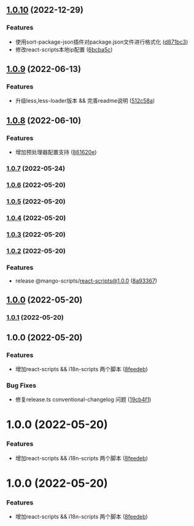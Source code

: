 ## [1.0.10](https://github.com/AlbertLin0923/mango-scripts/compare/@mango-scripts/react-scripts@1.0.9...@mango-scripts/react-scripts@1.0.10) (2022-12-29)


### Features

* 使用sort-package-json插件对package.json文件进行格式化 ([d871bc3](https://github.com/AlbertLin0923/mango-scripts/commit/d871bc3f77eac29a7551f6ffcea2906989853378))
* 修改react-scripts本地ip配置 ([6bcba5c](https://github.com/AlbertLin0923/mango-scripts/commit/6bcba5ce601e45489d9a518719446082edc70d16))

## [1.0.9](https://github.com/AlbertLin0923/mango-scripts/compare/@mango-scripts/react-scripts@1.0.8...@mango-scripts/react-scripts@1.0.9) (2022-06-13)


### Features

* 升级less,less-loader版本 && 完善readme说明 ([512c58a](https://github.com/AlbertLin0923/mango-scripts/commit/512c58aecb0601eafbb4be826266780b49e41ed9))

## [1.0.8](https://github.com/AlbertLin0923/mango-scripts/compare/@mango-scripts/react-scripts@1.0.7...@mango-scripts/react-scripts@1.0.8) (2022-06-10)


### Features

* 增加预处理器配置支持 ([861620e](https://github.com/AlbertLin0923/mango-scripts/commit/861620e9f901f7fa707d29de4869f9d208b27db9))

### [1.0.7](https://github.com/AlbertLin0923/mango-scripts/compare/@mango-scripts/react-scripts@1.0.6...@mango-scripts/react-scripts@1.0.7) (2022-05-24)

### [1.0.6](https://github.com/AlbertLin0923/mango-scripts/compare/@mango-scripts/react-scripts@1.0.5...@mango-scripts/react-scripts@1.0.6) (2022-05-20)

### [1.0.5](https://github.com/AlbertLin0923/mango-scripts/compare/@mango-scripts/react-scripts@1.0.4...@mango-scripts/react-scripts@1.0.5) (2022-05-20)

### [1.0.4](https://github.com/AlbertLin0923/mango-scripts/compare/@mango-scripts/react-scripts@1.0.3...@mango-scripts/react-scripts@1.0.4) (2022-05-20)

### [1.0.3](https://github.com/AlbertLin0923/mango-scripts/compare/@mango-scripts/react-scripts@1.0.2...@mango-scripts/react-scripts@1.0.3) (2022-05-20)

### [1.0.2](https://github.com/AlbertLin0923/mango-scripts/compare/@mango-scripts/react-scripts@1.0.1...@mango-scripts/react-scripts@1.0.2) (2022-05-20)


### Features

* release @mango-scripts/react-scripts@1.0.0 ([8a93367](https://github.com/AlbertLin0923/mango-scripts/commit/8a93367970e92ef57783163f71aa16628b4146de))

## [1.0.0](https://github.com/AlbertLin0923/mango-scripts/compare/@mango-scripts/react-scripts@1.0.1...@mango-scripts/react-scripts@1.0.0) (2022-05-20)

### [1.0.1](https://github.com/AlbertLin0923/mango-scripts/compare/@mango-scripts/react-scripts@1.0.0...@mango-scripts/react-scripts@1.0.1) (2022-05-20)

## 1.0.0 (2022-05-20)


### Features

* 增加react-scripts && i18n-scripts 两个脚本 ([8feedeb](https://github.com/AlbertLin0923/mango-scripts/commit/8feedeb342c27f08849e89425661727afef1e763))


### Bug Fixes

* 修复release.ts conventional-changelog 问题 ([19cb4f1](https://github.com/AlbertLin0923/mango-scripts/commit/19cb4f1d7ad4bdbfa47056da54169a0f4931bfb8))

# 1.0.0 (2022-05-20)


### Features

* 增加react-scripts && i18n-scripts 两个脚本 ([8feedeb](https://github.com/AlbertLin0923/mango-scripts/commit/8feedeb342c27f08849e89425661727afef1e763))



# 1.0.0 (2022-05-20)


### Features

* 增加react-scripts && i18n-scripts 两个脚本 ([8feedeb](https://github.com/AlbertLin0923/mango-scripts/commit/8feedeb342c27f08849e89425661727afef1e763))



